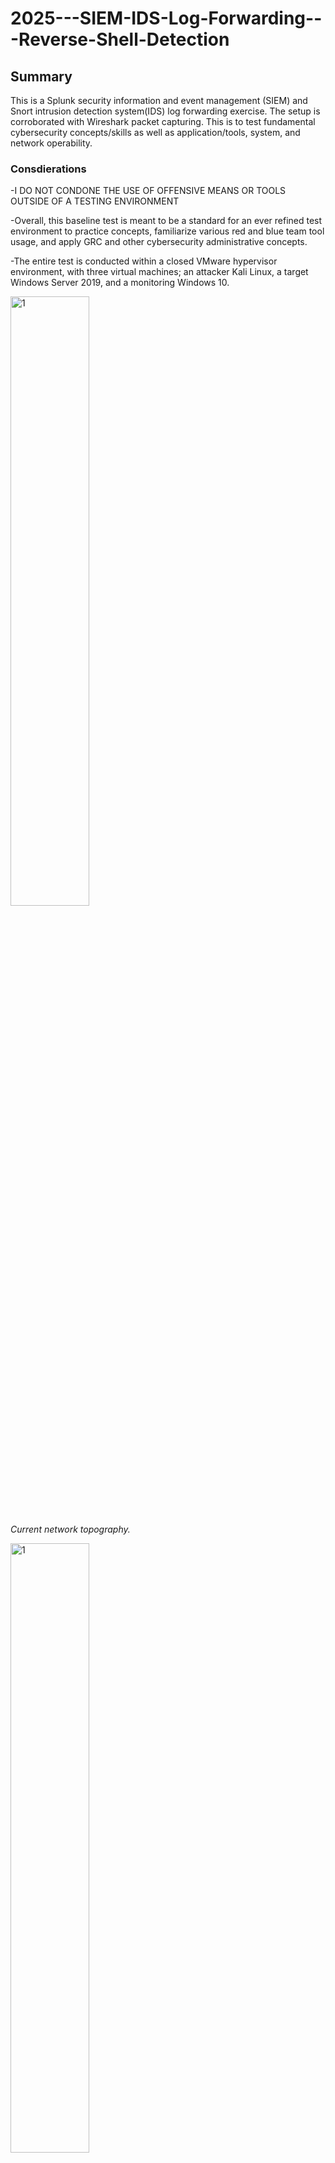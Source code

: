 # 2025---SIEM-IDS-Log-Forwarding---Reverse-Shell-Detection
## Summary
This is a Splunk security information and event management (SIEM) and Snort intrusion detection system(IDS) log forwarding exercise. The setup is corroborated with Wireshark packet capturing. This is to test fundamental cybersecurity concepts/skills as well as application/tools, system, and network operability.

### Consdierations
<p>-I DO NOT CONDONE THE USE OF OFFENSIVE MEANS OR TOOLS OUTSIDE OF A TESTING ENVIRONMENT</p>
<p>-Overall, this baseline test is meant to be a standard for an ever refined test environment to practice concepts, familiarize various red and blue team tool usage, and apply GRC and other cybersecurity administrative concepts.</p>
<p>-The entire test is conducted within a closed VMware hypervisor environment, with three virtual machines; an attacker Kali Linux, a target Windows Server 2019, and a monitoring Windows 10.</p>
<img src=" " style="width: 50%;" alt="1">
<p><i>Current network topography.</i></p>
<img src=" " style="width: 50%;" alt="1">
<p><i>Current Snort rules for 'local.rules' file.</i></p>
<p>-This test has inspiration and is an adaptation of the exercise explored in: My DFIR - Cybersecurity Tip: Build A Basic Home Lab (3/3) - https://www.youtube.com/watch?v=-8X7Ay4YCoA.</p>
<p>-Snort forwarding configuration guidelines were taken from Enhanced Logging and Intrusion Detection: Deploying Splunk, Sysmon and Snort - https://victorcoil.tech/?page_id=591.</p>
<p>-The Windows Server 2019 has been configured to have its firewall and real-time antivirus turned off to allow for malware proof-of-concept deployment.</p>
<p>-Wireshark is used on the Windows 10 machine is used to monitor the Eth0 virtual adapter for traffic to and from the attacking and targeting virtual machines.</p>

### Tools/Applications Used
#### VMware hypervisor on a Lenovo Thinkbook 16 G6
##### Virtual Machine OS
<p>-VMware hypervisor on a Lenovo Thinkbook 16 G6</p>
<p>--Virtual Machine OS</p>
<p>---Kali Linux</p>
<p>----Nmap CLI</p>
<p>----Metasploit CLI</p>
<p>----Python3 script</p>
<p>---Windows Server 2019 </p>
<p>---Windows 10</p>
<p>----(Splunk, Snort, Wireshark)</p>

### Concepts/Skills demonstrated 
#### Concepts

<p>-Concepts</p>
<p>--Hardware</p>
<p>---Networking architecture, ports, and protocols</p>

<p>-Policies, Principles, Procedures</p>
<p>--Open Worldwide Application Security Project (OWASP) Secure Design Principles</p>
<p>---Defense In-depth (Splunk, Snort, Wireshark)</p>
<p>--Cyber kill chain procedures</p>
<p>---Reconnaissance</p>
<p>---Weaponization</p>
<p>---Delivery</p>
<p>--Software</p>
<p>--Cybersecurity tools</p>
<p>---SIEM/SOC</p>
<p>---IDS</p>
<p>---Packet Sniffer</p>

#### Skills
##### Blue Team

##### Red Team

### Timeline
<img src=" " style="width: 50%;" alt="1">
<p><i>Ref 1:</i></p>
<img src=" " style="width: 50%;" alt="1">
<p><i>Ref 2:</i></p>
<img src=" " style="width: 50%;" alt="1">
<p><i>Ref 3:</i></p>
<img src=" " style="width: 50%;" alt="1">
<p><i>Ref 4:</i></p>
<img src=" " style="width: 50%;" alt="1">
<p><i>Ref 5:</i></p>
<img src=" " style="width: 50%;" alt="1">
<p><i>Ref 6:</i></p>
<img src=" " style="width: 50%;" alt="1">
<p><i>Ref 7:</i></p>
<img src=" " style="width: 50%;" alt="1">
<p><i>Ref 8:</i></p>
<img src=" " style="width: 50%;" alt="1">
<p><i>Ref 9:</i></p>
<img src=" " style="width: 50%;" alt="1">
<p><i>Ref 10:</i></p>


